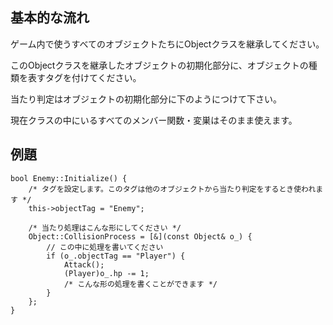 ## 基本的な流れ
ゲーム内で使うすべてのオブジェクトたちにObjectクラスを継承してください。

このObjectクラスを継承したオブジェクトの初期化部分に、オブジェクトの種類を表すタグを付けてください。

当たり判定はオブジェクトの初期化部分に下のようにつけて下さい。

現在クラスの中にいるすべてのメンバー関数・変巣はそのまま使えます。

## 例題

    bool Enemy::Initialize() {
        /* タグを設定します。このタグは他のオブジェクトから当たり判定をするとき使われます */
        this->objectTag = "Enemy";

        /* 当たり処理はこんな形にしてください */
        Object::CollisionProcess = [&](const Object& o_) {
            // この中に処理を書いてください
            if (o_.objectTag == "Player") {
                Attack();
                (Player)o_.hp -= 1;
                /* こんな形の処理を書くことができます */
            }
        };
    }
